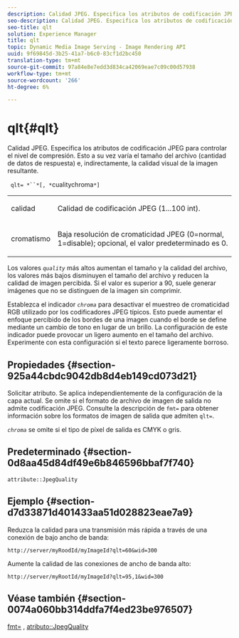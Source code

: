 ```yaml
---
description: Calidad JPEG. Especifica los atributos de codificación JPEG para controlar el nivel de compresión. Esto a su vez varía el tamaño del archivo (cantidad de datos de respuesta) e, indirectamente, la calidad visual de la imagen resultante.
seo-description: Calidad JPEG. Especifica los atributos de codificación JPEG para controlar el nivel de compresión. Esto a su vez varía el tamaño del archivo (cantidad de datos de respuesta) e, indirectamente, la calidad visual de la imagen resultante.
seo-title: qlt
solution: Experience Manager
title: qlt
topic: Dynamic Media Image Serving - Image Rendering API
uuid: 9f69845d-3b25-41a7-b6c0-83cf1d2bc450
translation-type: tm+mt
source-git-commit: 97a84e8e7edd3d834ca42069eae7c09c00d57938
workflow-type: tm+mt
source-wordcount: '266'
ht-degree: 6%

---
```



# qlt{#qlt}

Calidad JPEG. Especifica los atributos de codificación JPEG para controlar el nivel de compresión. Esto a su vez varía el tamaño del archivo (cantidad de datos de respuesta) e, indirectamente, la calidad visual de la imagen resultante.

` qlt= *``*[, *`cualitychroma`*]`

<table id="simpletable_FB8090D4BEBF42FD83A64A7AAB6D7F92"> 
 <tr class="strow"> 
  <td class="stentry"> <p> <span class="varname"> calidad </span> </p> </td> 
  <td class="stentry"> <p>Calidad de codificación JPEG (1...100 int). </p> </td> 
 </tr> 
 <tr class="strow"> 
  <td class="stentry"> <p> <span class="varname"> cromatismo  </span> </p> </td> 
  <td class="stentry"> <p>Baja resolución de cromaticidad JPEG (0=normal, 1=disable); opcional, el valor predeterminado es 0. </p> </td> 
 </tr> 
</table>

Los valores *`quality`* más altos aumentan el tamaño y la calidad del archivo, los valores más bajos disminuyen el tamaño del archivo y reducen la calidad de imagen percibida. Si el valor es superior a 90, suele generar imágenes que no se distinguen de la imagen sin comprimir.

Establezca el indicador *`chroma`* para desactivar el muestreo de cromaticidad RGB utilizado por los codificadores JPEG típicos. Esto puede aumentar el enfoque percibido de los bordes de una imagen cuando el borde se define mediante un cambio de tono en lugar de un brillo. La configuración de este indicador puede provocar un ligero aumento en el tamaño del archivo. Experimente con esta configuración si el texto parece ligeramente borroso.

## Propiedades {#section-925a44cbdc9042db8d4eb149cd073d21}

Solicitar atributo. Se aplica independientemente de la configuración de la capa actual. Se omite si el formato de archivo de imagen de salida no admite codificación JPEG. Consulte la descripción de `fmt=` para obtener información sobre los formatos de imagen de salida que admiten `qlt=`.

*`chroma`* se omite si el tipo de píxel de salida es CMYK o gris.

## Predeterminado {#section-0d8aa45d84df49e6b846596bbaf7f740}

`attribute::JpegQuality`

## Ejemplo {#section-d7d33871d401433aa51d028823eae7a9}

Reduzca la calidad para una transmisión más rápida a través de una conexión de bajo ancho de banda:

`http://server/myRoodId/myImageId?qlt=60&wid=300`

Aumente la calidad de las conexiones de ancho de banda alto:

`http://server/myRootId/myImageId?qlt=95,1&wid=300`

## Véase también {#section-0074a060bb314ddfa7f4ed23be976507}

[fmt=](../../../../../is-api/http-ref/image-serving-api-ref/c-http-protocol-reference/c-command-reference/r-is-http-fmt.md#reference-cdf10043423b45ba9fe15157fb3ae37a) ,  [atributo::JpegQuality](../../../../../is-api/image-catalog/image-serving-api-ref/c-image-catalog-reference/c-attributes-reference/r-jpegquality.md#reference-4a879e7c46024c8a898a9fd226f9eb09)
